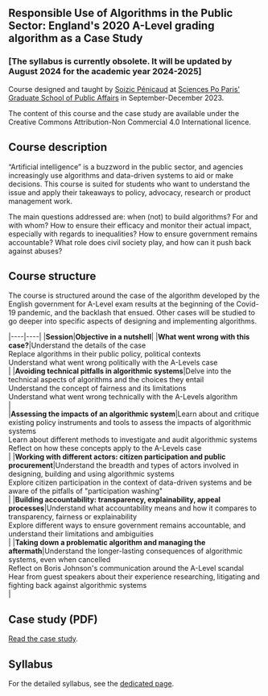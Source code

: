 <meta property="og:image" content="imagepreview.png" />
<meta property="twitter:image" content="imagepreview.png" />

## Responsible Use of Algorithms in the Public Sector: England's 2020 A-Level grading algorithm as a Case Study

### [The syllabus is currently obsolete. It will be updated by August 2024 for the academic year 2024-2025]

Course designed and taught by [Soizic Pénicaud](https://twitter.com/soizicpenicaud) at [Sciences Po Paris' Graduate School of Public Affairs](https://www.sciencespo.fr/public/en.html) in September-December 2023.

The content of this course and the case study are available under the Creative Commons Attribution-Non Commercial 4.0 International licence. 

## Course description

“Artificial intelligence” is a buzzword in the public sector, and agencies increasingly use algorithms and data-driven systems to aid or make decisions. This course is suited for students who want to understand the issue and apply their takeaways to policy, advocacy, research or product management work.

The main questions addressed are: when (not) to build algorithms? For and with whom? How to
ensure their efficacy and monitor their actual impact, especially with regards to inequalities? How to ensure government remains accountable? What role does civil society play, and how can it push back against abuses? 

## Course structure

The course is structured around the case of the algorithm developed by the English government for A-Level exam
results at the beginning of the Covid-19 pandemic, and the backlash that ensued. Other cases will be
studied to go deeper into specific aspects of designing and implementing algorithms.

|----|----|
|**Session**|**Objective in a nutshell**|
|**What went wrong with this case?**|Understand the details of the case <br> Replace algorithms in their public policy, political contexts <br> Understand what went wrong politically with the A-Levels case <br>|
|**Avoiding technical pitfalls in algorithmic systems**|Delve into the technical aspects of algorithms and the choices they entail <br>  Understand the concept of fairness and its limitations <br> Understand what went wrong technically with the A-Levels algorithm<br>|  
|**Assessing the impacts of an algorithmic system**|Learn about and critique existing policy instruments and tools to assess the impacts of algorithmic systems <br> Learn about different methods to investigate and audit algorithmic systems <br> Reflect on how these concepts apply to the A-Levels case <br>|
|**Working with different actors: citizen participation and public procurement**|Understand the breadth and types of actors involved in designing, building and using algorithmic systems <br>Explore citizen participation in the context of data-driven systems and be aware of the pitfalls of "participation washing" <br>|
|**Building accountability: transparency, explainability, appeal processes**|Understand what accountability means and how it compares to transparency, fairness or explainability <br> Explore different ways to ensure government remains accountable, and understand their limitations and ambiguities <br>|
|**Taking down a problematic algorithm and managing the aftermath**|Understand the longer-lasting consequences of algorithmic systems, even when cancelled <br>Reflect on Boris Johnson's communication around the A-Level scandal <br> Hear from guest speakers about their experience researching, litigating and fighting back against algorithmic systems <br>|

## Case study (PDF)

[Read the case study](/2022-casestudy-algo.pdf).

## Syllabus

For the detailed syllabus, see the [dedicated page](/syllabus.md). 
